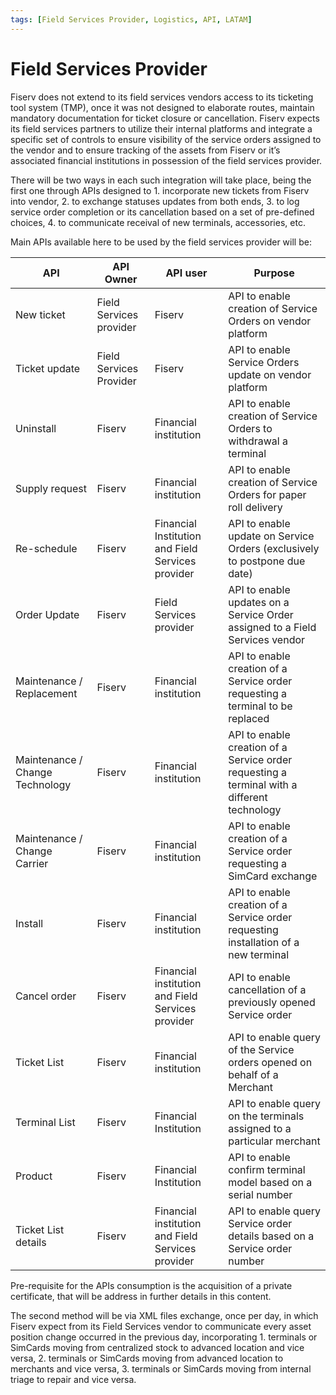 ```yaml
---
tags: [Field Services Provider, Logistics, API, LATAM]
---
```


# Field Services Provider

Fiserv does not extend to its field services vendors access to its ticketing tool system (TMP), once it was not designed to elaborate routes, maintain mandatory documentation for ticket closure or cancellation. Fiserv expects its field services partners to utilize their internal platforms and integrate a specific set of controls to ensure visibility of the service orders assigned to the vendor and to ensure tracking of the assets from Fiserv or it’s associated financial institutions in possession of the field services provider.

There will be two ways in each such integration will take place, being the first one through APIs designed to 1. incorporate new tickets from Fiserv into vendor, 2. to exchange statuses updates from both ends, 3. to log service order completion or its cancellation based on a set of pre-defined choices, 4. to communicate receival of new terminals, accessories, etc.

Main APIs available here to be used by the field services provider will be:

|API|	API Owner|	API user|	Purpose|
|---|-------------|---------|-----------|
|New ticket|	Field Services provider|	Fiserv|	API to enable creation of Service Orders on vendor platform|
|Ticket update|	Field Services Provider|	Fiserv|	API to enable Service Orders update on vendor platform|
|Uninstall|	Fiserv|	Financial institution|	API to enable creation of Service Orders to withdrawal a terminal|
|Supply request|	Fiserv|	Financial institution|	API to enable creation of Service Orders for paper roll delivery|
|Re-schedule|	Fiserv|	Financial Institution and Field Services provider|	API to enable update on Service Orders (exclusively to postpone due date)|
|Order Update|	Fiserv|	Field Services provider|	API to enable updates on a Service Order assigned to a Field Services vendor|
|Maintenance / Replacement|	Fiserv|	Financial institution|	API to enable creation of a Service order requesting a terminal to be replaced|
|Maintenance / Change Technology|	Fiserv|	Financial institution|	API to enable creation of a Service order requesting a terminal with a different technology|
|Maintenance / Change Carrier|	Fiserv|	Financial institution|	API to enable creation of a Service order requesting a SimCard exchange|
|Install|	Fiserv|	Financial institution|	API to enable creation of a Service order requesting installation of a new terminal|
|Cancel order|	Fiserv|	Financial institution and Field Services provider|	API to enable cancellation of a previously opened Service order|
|Ticket List|	Fiserv|	Financial institution|	API to enable query of the Service orders opened on behalf of a Merchant|
|Terminal List|	Fiserv	|Financial Institution|	API to enable query on the terminals assigned to a particular merchant|
|Product|	Fiserv|	Financial Institution|	API to enable confirm terminal model based on a serial number|
|Ticket List details|	Fiserv|	Financial institution and Field Services provider|	API to enable query Service order details based on a Service order number|

Pre-requisite for the APIs consumption is the acquisition of a private certificate, that will be address in further details in this content.

The second method will be via XML files exchange, once per day, in which Fiserv expect from its Field Services vendor to communicate every asset position change occurred in the previous day, incorporating 1. terminals or SimCards moving from centralized stock to advanced location and vice versa, 2. terminals or SimCards moving from advanced location to merchants and vice versa, 3. terminals or SimCards moving from internal triage to repair and vice versa.
